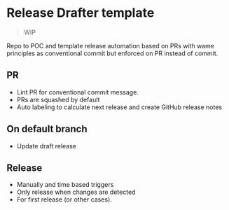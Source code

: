 # Release Drafter template

> WIP

Repo to POC and template release automation based on PRs with wame principles as conventional commit but enforced on PR instead of commit.

## PR

- Lint PR for conventional commit message. 
- PRs are squashed by default
- Auto labeling to calculate next release and create GitHub release notes

## On default branch

- Update draft release

## Release

- Manually and time based triggers
- Only release when changes are detected
- For first release (or other cases).
